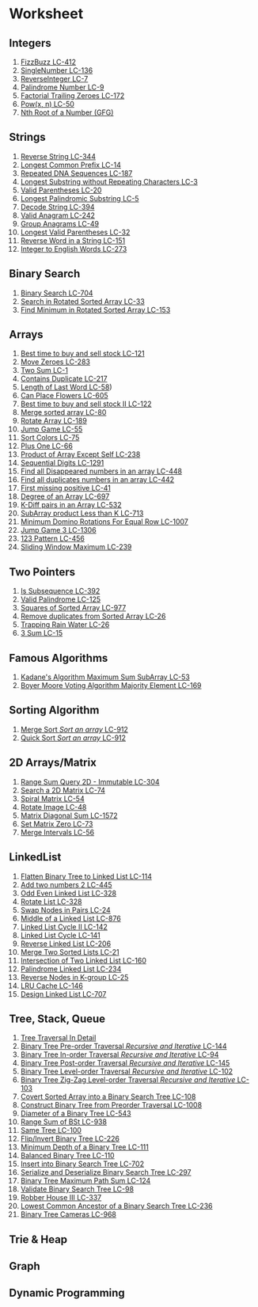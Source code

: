 # Worksheet

## Integers

1. [FizzBuzz LC-412](https://leetcode.com/problems/fizz-buzz/)
2. [SingleNumber LC-136](https://leetcode.com/problems/single-number/)
3. [ReverseInteger LC-7](https://leetcode.com/problems/reverse-integer/)
4. [Palindrome Number LC-9](https://leetcode.com/problems/palindrome-number)
5. [Factorial Trailing Zeroes LC-172](https://leetcode.com/problems/factorial-trailing-zeroes)
6. [Pow(x, n) LC-50](https://leetcode.com/problems/powx-n)
7. [Nth Root of a Number (GFG)](https://practice.geeksforgeeks.org/problems/find-nth-root-of-m5843/1)

## Strings

1. [Reverse String LC-344](https://leetcode.com/problems/reverse-string)
2. [Longest Common Prefix LC-14](https://leetcode.com/problems/longest-common-prefix)
3. [Repeated DNA Sequences LC-187](https://leetcode.com/problems/repeated-dna-sequences)
4. [Longest Substring without Repeating Characters LC-3](https://leetcode.com/problems/longest-substring-without-repeating-characters)
5. [Valid Parentheses LC-20](https://leetcode.com/problems/valid-parentheses)
6. [Longest Palindromic Substring LC-5](https://leetcode.com/problems/longest-palindromic-substring)
7. [Decode String LC-394](https://leetcode.com/problems/decode-string)
8. [Valid Anagram LC-242](https://leetcode.com/problems/valid-anagram)
9. [Group Anagrams LC-49](https://leetcode.com/problems/group-anagrams)
10. [Longest Valid Parentheses LC-32](https://leetcode.com/problems/longest-valid-parentheses/)
11. [Reverse Word in a String LC-151](https://leetcode.com/problems/reverse-words-in-a-string/)
12. [Integer to English Words LC-273](https://leetcode.com/problems/integer-to-english-words)

## Binary Search

1. [Binary Search LC-704](https://leetcode.com/problems/binary-search)
2. [Search in Rotated Sorted Array LC-33](https://leetcode.com/problems/search-in-rotated-sorted-array)
3. [Find Minimum in Rotated Sorted Array LC-153](https://leetcode.com/problems/find-minimum-in-rotated-sorted-array)

## Arrays

1. [Best time to buy and sell stock LC-121](https://leetcode.com/problems/best-time-to-buy-and-sell-stock)
2. [Move Zeroes LC-283](https://leetcode.com/problems/move-zeroes)
3. [Two Sum LC-1](https://leetcode.com/problems/two-sum)
4. [Contains Duplicate LC-217](https://leetcode.com/problems/contains-duplicate)
5. [Length of Last Word LC-58](https://leetcode.com/problems/length-of-last-word))
6. [Can Place Flowers LC-605](https://leetcode.com/problems/can-place-flowers)
7. [Best time to buy and sell stock II LC-122](https://leetcode.com/problems/best-time-to-buy-and-sell-stock-ii)
8. [Merge sorted array LC-80](https://leetcode.com/problems/remove-duplicates-from-sorted-array-ii)
9. [Rotate Array LC-189](https://leetcode.com/problems/rotate-array)
10. [Jump Game LC-55](https://leetcode.com/problems/jump-game)
11. [Sort Colors LC-75](https://leetcode.com/problems/sort-colors)
12. [Plus One LC-66](https://leetcode.com/problems/plus-one)
13. [Product of Array Except Self LC-238](https://leetcode.com/problems/product-of-array-except-self)
14. [Sequential Digits LC-1291](https://leetcode.com/problems/sequential-digits)
15. [Find all Disappeared numbers in an array LC-448](https://leetcode.com/problems/find-all-numbers-disappeared-in-an-array)
16. [Find all duplicates numbers in an array LC-442](https://leetcode.com/problems/find-all-duplicates-in-an-array)
17. [First missing positive LC-41](https://leetcode.com/problems/first-missing-positive)
18. [Degree of an Array LC-697](https://leetcode.com/problems/degree-of-an-array)
19. [K-Diff pairs in an Array LC-532](https://leetcode.com/problems/k-diff-pairs-in-an-array)
20. [SubArray product Less than K LC-713](https://leetcode.com/problems/subarray-product-less-than-k)
21. [Minimum Domino Rotations For Equal Row LC-1007](https://leetcode.com/problems/minimum-domino-rotations-for-equal-row)
22. [Jump Game 3 LC-1306](https://leetcode.com/problems/jump-game-iii)
23. [123 Pattern LC-456](https://leetcode.com/problems/132-pattern)
24. [Sliding Window Maximum LC-239](https://leetcode.com/problems/sliding-window-maximum)

## Two Pointers

1. [Is Subsequence LC-392](https://leetcode.com/problems/is-subsequence)
2. [Valid Palindrome LC-125](https://leetcode.com/problems/valid-palindrome)
3. [Squares of Sorted Array LC-977](https://leetcode.com/problems/squares-of-a-sorted-array)
4. [Remove duplicates from Sorted Array LC-26](https://leetcode.com/problems/remove-duplicates-from-sorted-array)
5. [Trapping Rain Water LC-26](https://leetcode.com/problems/trapping-rain-water)
6. [3 Sum LC-15](https://leetcode.com/problems/3sum)

## Famous Algorithms

1. [Kadane's Algorithm Maximum Sum SubArray LC-53](https://leetcode.com/problems/maximum-subarray)
2. [Boyer Moore Voting Algorithm Majority Element LC-169](https://leetcode.com/problems/majority-element)

## Sorting Algorithm

1. [Merge Sort _Sort an array_ LC-912](https://leetcode.com/problems/sort-an-array)
2. [Quick Sort _Sort an array_ LC-912](https://leetcode.com/problems/sort-an-array)

## 2D Arrays/Matrix

1. [Range Sum Query 2D - Immutable LC-304](https://leetcode.com/problems/range-sum-query-2d-immutable)
2. [Search a 2D Matrix LC-74](https://leetcode.com/problems/search-a-2d-matrix)
3. [Spiral Matrix LC-54](https://leetcode.com/problems/spiral-matrix)
4. [Rotate Image LC-48](https://leetcode.com/problems/rotate-image)
5. [Matrix Diagonal Sum LC-1572](https://leetcode.com/problems/matrix-diagonal-sum)
6. [Set Matrix Zero LC-73](https://leetcode.com/problems/set-matrix-zeroes)
7. [Merge Intervals LC-56](https://leetcode.com/problems/merge-intervals)

## LinkedList

1. [Flatten Binary Tree to Linked List LC-114]()
2. [Add two numbers 2 LC-445]()
3. [Odd Even Linked List LC-328]()
4. [Rotate List LC-328]()
5. [Swap Nodes in Pairs LC-24]()
6. [Middle of a Linked List LC-876]()
7. [Linked List Cycle II LC-142]()
8. [Linked List Cycle LC-141]()
9. [Reverse Linked List LC-206]()
10. [Merge Two Sorted Lists LC-21]()
11. [Intersection of Two Linked List LC-160]()
12. [Palindrome Linked List LC-234]()
13. [Reverse Nodes in K-group LC-25]()
14. [LRU Cache LC-146]()
15. [Design Linked List LC-707]()

## Tree, Stack, Queue

1. [Tree Traversal In Detail]()
2. [Binary Tree Pre-order Traversal _Recursive and Iterative_ LC-144]()
3. [Binary Tree In-order Traversal _Recursive and Iterative_ LC-94]()
4. [Binary Tree Post-order Traversal _Recursive and Iterative_ LC-145]()
5. [Binary Tree Level-order Traversal _Recursive and Iterative_ LC-102]()
6. [Binary Tree Zig-Zag Level-order Traversal _Recursive and Iterative_ LC-103]()
7. [Covert Sorted Array into a Binary Search Tree LC-108]()
8. [Construct Binary Tree from Preorder Traversal LC-1008]()
9. [Diameter of a Binary Tree LC-543]()
10. [Range Sum of BSt LC-938]()
11. [Same Tree LC-100]()
12. [Flip/Invert Binary Tree LC-226]()
13. [Minimum Depth of a Binary Tree LC-111]()
14. [Balanced Binary Tree LC-110]()
15. [Insert into Binary Search Tree LC-702]()
16. [Serialize and Deserialize Binary Search Tree LC-297]()
17. [Binary Tree Maximum Path Sum LC-124]()
18. [Validate Binary Search Tree LC-98]()
19. [Robber House III LC-337]()
20. [Lowest Common Ancestor of a Binary Search Tree LC-236]()
21. [Binary Tree Cameras LC-968]()

## Trie & Heap

## Graph

## Dynamic Programming
